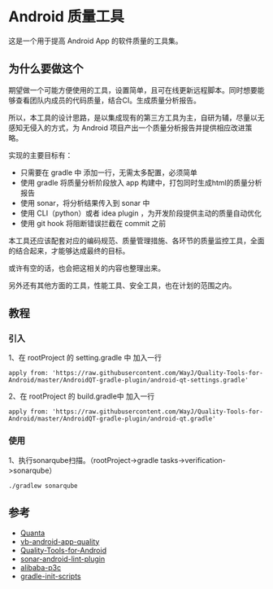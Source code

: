 # Android 质量工具

这是一个用于提高 Android App 的软件质量的工具集。

## 为什么要做这个

期望做一个可能方便使用的工具，设置简单，且可在线更新远程脚本。同时想要能够查看团队内成员的代码质量，结合CI。生成质量分析报告。

所以，本工具的设计思路，是以集成现有的第三方工具为主，自研为辅，尽量以无感知无侵入的方式，为 Android 项目产出一个质量分析报告并提供相应改进策略。

实现的主要目标有：

* 只需要在 gradle 中 添加一行，无需太多配置，必须简单
* 使用 gradle 将质量分析阶段放入 app 构建中，打包同时生成html的质量分析报告
* 使用 sonar，将分析结果传入到 sonar 中
* 使用 CLI（python）或者 idea plugin ，为开发阶段提供主动的质量自动优化
* 使用 git hook 将阻断错误拦截在 commit 之前



本工具还应该配套对应的编码规范、质量管理措施、各环节的质量监控工具，全面的结合起来，才能够达成最终的目标。

或许有空的话，也会把这相关的内容也整理出来。

另外还有其他方面的工具，性能工具、安全工具，也在计划的范围之内。


## 教程

### 引入

1、在 rootProject 的 setting.gradle 中 加入一行

~~~
apply from: 'https://raw.githubusercontent.com/WayJ/Quality-Tools-for-Android/master/AndroidQT-gradle-plugin/android-qt-settings.gradle'
~~~

2、在 rootProject 的 build.gradle中 加入一行 

~~~
apply from: 'https://raw.githubusercontent.com/WayJ/Quality-Tools-for-Android/master/AndroidQT-gradle-plugin/android-qt.gradle'
~~~

### 使用

1、执行sonarqube扫描。（rootProject->gradle tasks->verification->sonarqube）

~~~
./gradlew sonarqube
~~~



## 参考

* [Quanta](https://github.com/g4s8/Quanta)
* [vb-android-app-quality](https://github.com/vincentbrison/vb-android-app-quality)
* [Quality-Tools-for-Android](https://github.com/stephanenicolas/Quality-Tools-for-Android)
* [sonar-android-lint-plugin](https://github.com/peter-budo/sonar-android-lint-plugin)
* [alibaba-p3c](https://github.com/alibaba/p3c/blob/master/idea-plugin/README_cn.md)
* [gradle-init-scripts](https://github.com/ffgiff/gradle-init-scripts)



















